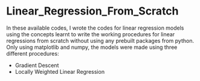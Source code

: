 # Linear_Regression_From_Scratch
In these available codes, I wrote the codes for linear regression models using the concepts learnt to write the working procedures for linear regressions from scratch without using any prebuilt packages from python. Only using matplotlib and numpy, the models were made using three different procedures:
* Gradient Descent
* Locally Weighted Linear Regression

